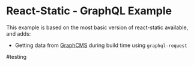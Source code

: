 # React-Static - GraphQL Example

This example is based on the most basic version of react-static available, and adds:

- Getting data from [GraphCMS](https://graphcms.com) during build time using `graphql-request`

#testing